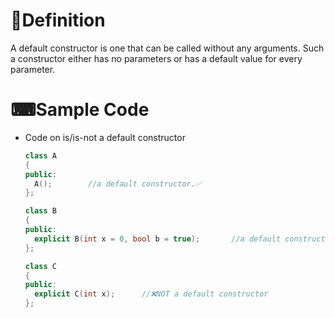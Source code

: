 # 📝Definition
A default constructor is one that can be called without any arguments. Such a constructor either has no parameters or has a default value for every parameter.

# ⌨Sample Code
- Code on is/is-not a default constructor
  
  ``` c++
  class A
  {
  public:
    A();		//a default constructor.✅
  };
  
  class B
  {
  public:
    explicit B(int x = 0, bool b = true);		//a default constructor✅
  };
  
  class C
  {
  public:
    explicit C(int x);		//❌NOT a default constructor
  };
  
  ```

